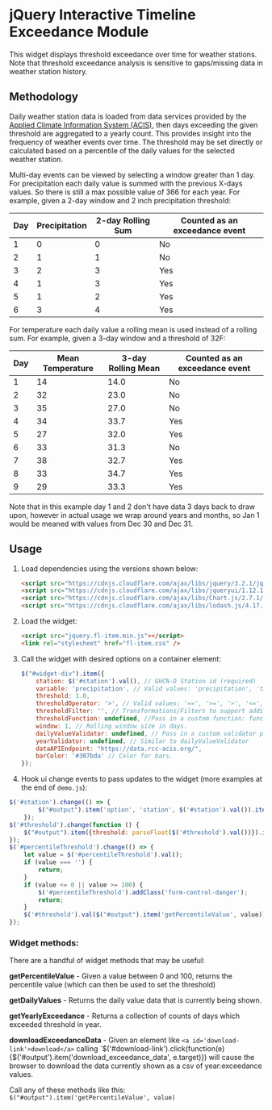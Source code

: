# jQuery Interactive Timeline Exceedance Module

This widget displays threshold exceedance over time for weather stations. Note that threshold exceedance analysis is sensitive to gaps/missing data in weather station history.

## Methodology

Daily weather station data is loaded from data services provided by the [Applied Climate Information System (ACIS)](http://www.rcc-acis.org/), then days exceeding the given threshold are aggregated to a yearly count. This provides insight into the frequency of weather events over time. The threshold may be set directly or calculated based on a percentile of the daily values for the selected weather station.
 
 Multi-day events can be viewed by selecting a window greater than 1 day. For precipitation each daily value is summed with the previous X-days values. So there is still a max possible value of 366 for each year. For example, given a 2-day window and 2 inch precipitation threshold:
 
| Day | Precipitation | 2-day Rolling Sum | Counted as an exceedance event |
|-----|---------------|-------------------|--------------------------------|
| 1   | 0             | 0                 | No                             |
| 2   | 1             | 1                 | No                             |
| 3   | 2             | 3                 | Yes                            |
| 4   | 1             | 3                 | Yes                            |
| 5   | 1             | 2                 | Yes                            |
| 6   | 3             | 4                 | Yes                            |
 
For temperature each daily value a rolling mean is used instead of a rolling sum. For example, given a 3-day window and a threshold of 32F:

| Day | Mean Temperature | 3-day Rolling Mean | Counted as an exceedance event |
|-----|-----------------|--------------------|--------------------------------|
| 1   | 14              | 14.0               | No                             |
| 2   | 32              | 23.0               | No                             |
| 3   | 35              | 27.0               | No                             |
| 4   | 34              | 33.7               | Yes                            |
| 5   | 27              | 32.0               | Yes                            |
| 6   | 33              | 31.3               | No                             |
| 7   | 38              | 32.7               | Yes                            |
| 8   | 33              | 34.7               | Yes                            |
| 9   | 29              | 33.3               | Yes                            |

Note that in this example day 1 and 2 don't have data 3 days back to draw upon, however in actual usage we wrap around years and months, so Jan 1 would be meaned with values from Dec 30 and Dec 31.

## Usage
1. Load dependencies using the versions shown below:
	
	```html
	<script src="https://cdnjs.cloudflare.com/ajax/libs/jquery/3.2.1/jquery.min.js" integrity="sha256-hwg4gsxgFZhOsEEamdOYGBf13FyQuiTwlAQgxVSNgt4=" crossorigin="anonymous"></script>
	<script src="https://cdnjs.cloudflare.com/ajax/libs/jqueryui/1.12.1/jquery-ui.min.js" integrity="sha256-KM512VNnjElC30ehFwehXjx1YCHPiQkOPmqnrWtpccM=" crossorigin="anonymous"></script>
	<script src="https://cdnjs.cloudflare.com/ajax/libs/Chart.js/2.7.1/Chart.bundle.min.js" integrity="sha256-N4u5BjTLNwmGul6RgLoESPNqDFVUibVuOYhP4gJgrew=" crossorigin="anonymous"></script>
	<script src="https://cdnjs.cloudflare.com/ajax/libs/lodash.js/4.17.4/lodash.min.js" integrity="sha256-8E6QUcFg1KTnpEU8TFGhpTGHw5fJqB9vCms3OhAYLqw=" crossorigin="anonymous"></script>
	```

2. Load the widget:

	```html
	<script src="jquery.fl-item.min.js"></script>
	<link rel="stylesheet" href="fl-item.css" />
	```

3. Call the widget with desired options on a container element:

	```javascript
	$("#widget-div").item({
		station: $('#station').val(), // GHCN-D Station id (required)
		variable: 'precipitation', // Valid values: 'precipitation', 'tmax', 'tmin', 'tavg'
		threshold: 1.0, 
		thresholdOperator: '>', // Valid values: '==', '>=', '>', '<=', '<'
		thresholdFilter: '', // Transformations/Filters to support additional units. Valid Values: 'KtoC','CtoK','FtoC','CtoF','InchToCM','CMtoInch'
		thresholdFunction: undefined, //Pass in a custom function: function(this, values){ return _.sum(values) > v2; }
		window: 1, // Rolling window size in days.
		dailyValueValidator: undefined, // Pass in a custom validator predicate function(value, date){return date.slice(0, 4) > 1960 && value > 5 }
		yearValidator: undefined, // Similar to dailyValueValidator
		dataAPIEndpoint: "https://data.rcc-acis.org/", 
		barColor: '#307bda' // Color for bars.
	});
	```

3. Hook ui change events to pass updates to the widget (more examples at the end of `demo.js`):
```javascript
$('#station').change(() => {
		$("#output").item('option', 'station', $('#station').val()).item('update');
	});
$('#threshold').change(function () {
	$("#output").item({threshold: parseFloat($('#threshold').val())}).item('update');
});
$('#percentileThreshold').change(() => {
	let value = $('#percentileThreshold').val();
	if (value === '') {
		return;
	}
	if (value <= 0 || value >= 100) {
		$('#percentileThreshold').addClass('form-control-danger');
		return;
	}
	$('#threshold').val($("#output").item('getPercentileValue', value)).trigger('change');
});
```

### Widget methods:
There are a handful of widget methods that may be useful:

**getPercentileValue** - Given a value between 0 and 100, returns the percentile value (which can then be used to set the threshold)

**getDailyValues** - Returns the daily value data that is currently being shown.

**getYearlyExceedance** - Returns a collection of counts of days which exceeded threshold in year.

**downloadExceedanceData** - Given an element like `<a id='download-link'>download</a>` calling `$('#download-link').click(function(e){$('#output').item('download_exceedance_data', e.target)}) will cause the browser to download the data currently shown as a csv of year:exceedance values.

Call any of these methods like this: `$("#output").item('getPercentileValue', value)`




